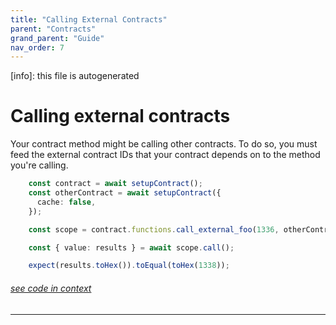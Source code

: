 ```yaml
---
title: "Calling External Contracts"
parent: "Contracts"
grand_parent: "Guide"
nav_order: 7
---
```


[info]: this file is autogenerated


# Calling external contracts

Your contract method might be calling other contracts. To do so, you must feed the external contract IDs that your contract depends on to the method you're calling.


```typescript
    const contract = await setupContract();
    const otherContract = await setupContract({
      cache: false,
    });

    const scope = contract.functions.call_external_foo(1336, otherContract.id);

    const { value: results } = await scope.call();

    expect(results.toHex()).toEqual(toHex(1338));
```
###### [see code in context](https://github.com/FuelLabs/fuels-ts/blob/master/packages/fuel-gauge/src/contract.test.ts#L133-L144)

---

